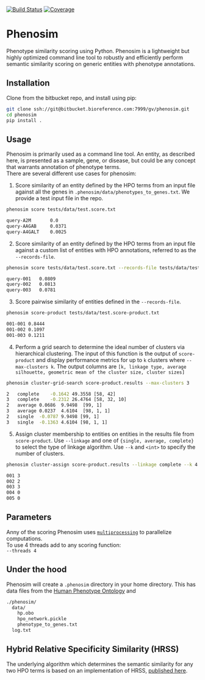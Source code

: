 [![Build Status](http://gaithersburg-ds:8111/guestAuth/app/rest/builds/buildType:(id:Phenosim_Build)/statusIcon)](http://gaithersburg-ds:8111/viewType.html?buildTypeId=Phenosim_Build)
[![Coverage](http://gaithersburg-ds:8111/guestAuth/app/rest/builds/buildType:(id:Phenosim_Build)/artifacts/content/htmlcov/coverage.svg)](http://gaithersburg-ds:8111/guestAuth/repository/download/Phenosim_Build/.lastFinished/htmlcov/index.html)

# Phenosim
Phenotype similarity scoring using Python. Phenosim is a lightweight but highly optimized command line tool to robustly and efficiently perform semantic similarity scoring on generic entities with phenotype annotations.

## Installation
Clone from the bitbucket repo, and install using pip:
```bash
git clone ssh://git@bitbucket.bioreference.com:7999/gv/phenosim.git
cd phenosim
pip install .
```

## Usage
Phenosim is primarily used as a command line tool. An entity, as described here, is presented as a sample, gene, or disease, but could be any concept that warrants annotation of phenotype terms.   
There are several different use cases for phenosim:

1. Score similarity of an entity defined by the HPO terms from an input file against all the genes in `.phenosim/data/phenotypes_to_genes.txt`. We provide a test input file in the repo.
```bash
phenosim score tests/data/test.score.txt

query-A2M       0.0
query-AAGAB     0.0371
query-A4GALT    0.0025
```

2. Score similarity of an entity defined by the HPO terms from an input file against a custom list of entities with HPO annotations, referred to as the `--records-file`.
```bash
phenosim score tests/data/test.score.txt --records-file tests/data/test.score-product.txt

query-001	0.0809
query-002	0.0813
query-003	0.0781
```

3. Score pairwise similarity of entities defined in the `--records-file`.
```bash
phenosim score-product tests/data/test.score-product.txt

001-001	0.8444
001-002	0.1097
001-003	0.1211
```

4. Perform a grid search to determine the ideal number of clusters via hierarchical clustering. The input of this function is the output of `score-product` and display performance metrics for up to `k` clusters where `--max-clusters k`. The output columns are `[k, linkage type, average silhouette, geometric mean of the cluster size, cluster sizes]`
```bash
phenosim cluster-grid-search score-product.results --max-clusters 3

2	complete	-0.1642	49.3558	[58, 42]
3	complete	-0.2312	26.4764	[58, 32, 10]
2	average	0.0686	9.9498	[99, 1]
3	average	0.0237	4.6104	[98, 1, 1]
2	single	-0.0787	9.9498 [99, 1]
3	single	-0.1363	4.6104 [98, 1, 1]
```

5. Assign cluster membership to entities on entities in the results file from `score-product`. Use `--linkage` and one of `{single, average, complete}` to select the type of linkage algorithm. Use `--k` and `<int>` to specify the number of clusters.

```bash
phenosim cluster-assign score-product.results --linkage complete --k 4

001	3
002	2
003	3
004	0
005	0
```

## Parameters
Anny of the scoring Phenosim uses [`multiprocessing`](https://docs.python.org/3.4/library/multiprocessing.html?highlight=process) to parallelize computations.  
To use 4 threads add to any scoring function:  
`--threads 4`

## Under the hood
Phenosim will create a `.phenosim` directory in your home directory. This has data files from the [Human Phenotype Ontology](https://hpo.jax.org/app/) and
```bash
./phenosim/
  data/
    hp.obo
    hpo_network.pickle
    phenotype_to_genes.txt
  log.txt
```

## Hybrid Relative Specificity Similarity (HRSS)
The underlying algorithm which determines the semantic similarity for any two HPO terms is based on an implementation of HRSS, [published here](https://www.ncbi.nlm.nih.gov/pubmed/23741529).
